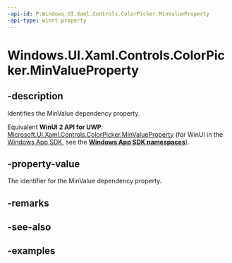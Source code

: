 ```yaml
---
-api-id: P:Windows.UI.Xaml.Controls.ColorPicker.MinValueProperty
-api-type: winrt property
---
```


<!-- Property syntax.
public DependencyProperty MinValueProperty { get; }
-->

# Windows.UI.Xaml.Controls.ColorPicker.MinValueProperty

## -description

Identifies the MinValue dependency property.

Equivalent **WinUI 2 API for UWP**: [Microsoft.UI.Xaml.Controls.ColorPicker.MinValueProperty](/windows/winui/api/microsoft.ui.xaml.controls.colorpicker.minvalueproperty) (for WinUI in the [Windows App SDK](/windows/apps/windows-app-sdk/), see the **[Windows App SDK namespaces](/windows/windows-app-sdk/api/winrt/)**).

## -property-value

The identifier for the MinValue dependency property.

## -remarks

## -see-also

## -examples

